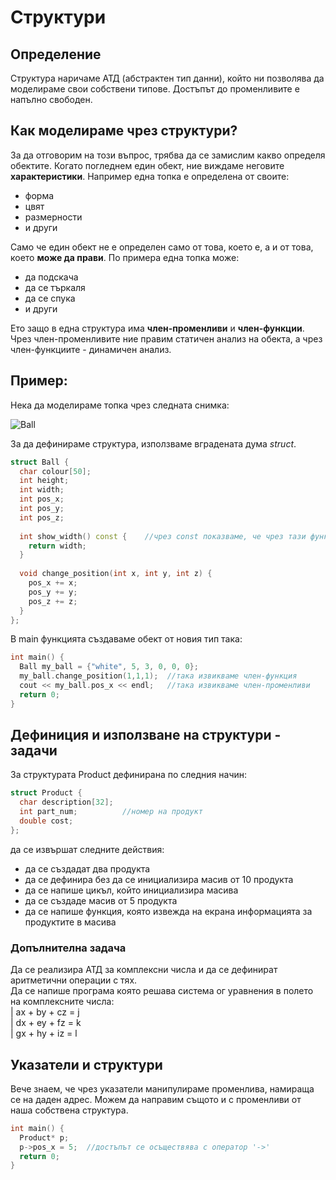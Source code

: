# Структури

## Определение
Структура наричаме АТД (абстрактен тип данни), който ни позволява да моделираме свои собствени типове. Достъпът до променливите е напълно свободен.

## Как моделираме чрез структури?
За да отговорим на този въпрос, трябва да се замислим какво определя обектите. Когато погледнем един обект, ние виждаме неговите **характеристики**. Например една топка е определена от своите:
* форма
* цвят
* размерности
* и други

Само че един обект не е определен само от това, което е, а и от това, което **може да прави**. По примера една топка може:
* да подскача
* да се търкаля
* да се спука
* и други

Ето защо в една структура има **член-променливи** и **член-функции**. Чрез член-променливите ние правим статичен анализ на обекта, а чрез член-функциите - динамичен анализ.

## Пример:
Нека да моделираме топка чрез следната снимка:

![Ball](https://p1.akcdn.net/full/528217962.futbolna-topka-za-vashata-reklama.jpg)

За да дефинираме структура, използваме вградената дума *struct*.

```cpp
struct Ball {
  char colour[50];
  int height;
  int width;
  int pos_x;
  int pos_y;
  int pos_z;
  
  int show_width() const {    //чрез const показваме, че чрез тази функция не променяме променливите (тя е immutable)
    return width;
  }
  
  void change_position(int x, int y, int z) {
    pos_x += x;
    pos_y += y;
    pos_z += z;
  }
};
```

В main функцията създаваме обект от новия тип така:
```cpp
int main() {
  Ball my_ball = {"white", 5, 3, 0, 0, 0};
  my_ball.change_position(1,1,1);  //така извикваме член-функция
  cout << my_ball.pos_x << endl;   //така извикваме член-променливи
  return 0;
}
```

## Дефиниция и използване на структури - задачи

За структурата Product дефинирана по следния начин:

```cpp
struct Product {
  char description[32];
  int part_num;          //номер на продукт
  double cost;
};
```

да се извършат следните действия:
* да се създадат два продукта
* да се дефинира без да се инициализира масив от 10 продукта
* да се напише цикъл, който инициализира масива
* да се създаде масив от 5 продукта
* да се напише функция, която извежда на екрана информацията за продуктите в масива

### Допълнителна задача
Да се реализира АТД за комплексни числа и да се дефинират аритметични операции с тях. <br> 
Да се напише програма която решава система ог уравнения в полето на комплексните числа:<br>
| ax + by + cz = j<br>
| dx + ey + fz = k<br>
| gx + hy + iz = l

## Указатели и структури
Вече знаем, че чрез указатели манипулираме променлива, намираща се на даден адрес. Можем да направим същото и с променливи от наша собствена структура.
```cpp
int main() {
  Product* p;
  p->pos_x = 5;  //достъпът се осъществява с оператор '->'
  return 0;
}
```
